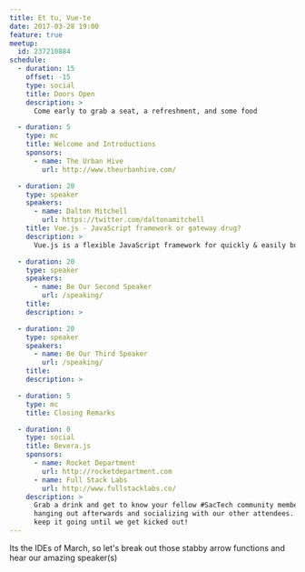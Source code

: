 ```yaml
---
title: Et tu, Vue-te
date: 2017-03-28 19:00
feature: true
meetup:
  id: 237210884
schedule:
  - duration: 15
    offset: -15
    type: social
    title: Doors Open
    description: >
      Come early to grab a seat, a refreshment, and some food

  - duration: 5
    type: mc
    title: Welcome and Introductions
    sponsors:
      - name: The Urban Hive
        url: http://www.theurbanhive.com/

  - duration: 20
    type: speaker
    speakers:
      - name: Dalton Mitchell
        url: https://twitter.com/daltonamitchell
    title: Vue.js - JavaScript framework or gateway drug?
    description: >
      Vue.js is a flexible JavaScript framework for quickly & easily building interactive UI components or SPAs. This talk will cover what I've learned while using Vue at work over the past few months. I'll explain how it's flexible nature allowed me to test the waters before fully diving in, and how it continues to be an easy tool of choice as our application size and complexity increases. By the end, I hope it will encourage some to give Vue.js a try on a small project and maybe get "hooked" like I did.

  - duration: 20
    type: speaker
    speakers:
      - name: Be Our Second Speaker
        url: /speaking/
    title:
    description: >

  - duration: 20
    type: speaker
    speakers:
      - name: Be Our Third Speaker
        url: /speaking/
    title:
    description: >

  - duration: 5
    type: mc
    title: Closing Remarks

  - duration: 0
    type: social
    title: Bevera.js
    sponsors:
      - name: Rocket Department
        url: http://rocketdepartment.com
      - name: Full Stack Labs
        url: http://www.fullstacklabs.co/
    description: >
      Grab a drink and get to know your fellow #SacTech community members by
      hanging out afterwards and socializing with our other attendees. We'll
      keep it going until we get kicked out!
---
```


Its the IDEs of March, so let's break out those stabby arrow functions and hear our amazing speaker(s)
